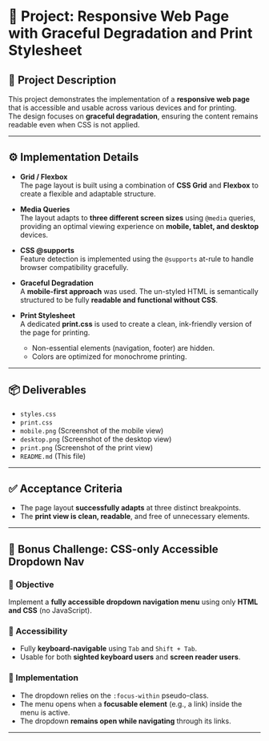 # 📌 Project: Responsive Web Page with Graceful Degradation and Print Stylesheet  

## 📖 Project Description  
This project demonstrates the implementation of a **responsive web page** that is accessible and usable across various devices and for printing.  
The design focuses on **graceful degradation**, ensuring the content remains readable even when CSS is not applied.  

---

## ⚙️ Implementation Details  

- **Grid / Flexbox**  
  The page layout is built using a combination of **CSS Grid** and **Flexbox** to create a flexible and adaptable structure.  

- **Media Queries**  
  The layout adapts to **three different screen sizes** using `@media` queries, providing an optimal viewing experience on **mobile, tablet, and desktop** devices.  

- **CSS @supports**  
  Feature detection is implemented using the `@supports` at-rule to handle browser compatibility gracefully.  

- **Graceful Degradation**  
  A **mobile-first approach** was used. The un-styled HTML is semantically structured to be fully **readable and functional without CSS**.  

- **Print Stylesheet**  
  A dedicated **print.css** is used to create a clean, ink-friendly version of the page for printing.  
  - Non-essential elements (navigation, footer) are hidden.  
  - Colors are optimized for monochrome printing.  

---

## 📦 Deliverables  

- `styles.css`  
- `print.css`  
- `mobile.png` (Screenshot of the mobile view)  
- `desktop.png` (Screenshot of the desktop view)  
- `print.png` (Screenshot of the print view)  
- `README.md` (This file)  

---

## ✅ Acceptance Criteria  

- The page layout **successfully adapts** at three distinct breakpoints.  
- The **print view is clean, readable**, and free of unnecessary elements.  

---

## 🎯 Bonus Challenge: CSS-only Accessible Dropdown Nav  

### 🔹 Objective  
Implement a **fully accessible dropdown navigation menu** using only **HTML and CSS** (no JavaScript).  

### 🔹 Accessibility  
- Fully **keyboard-navigable** using `Tab` and `Shift + Tab`.  
- Usable for both **sighted keyboard users** and **screen reader users**.  

### 🔹 Implementation  
- The dropdown relies on the `:focus-within` pseudo-class.  
- The menu opens when a **focusable element** (e.g., a link) inside the menu is active.  
- The dropdown **remains open while navigating** through its links.  

---
